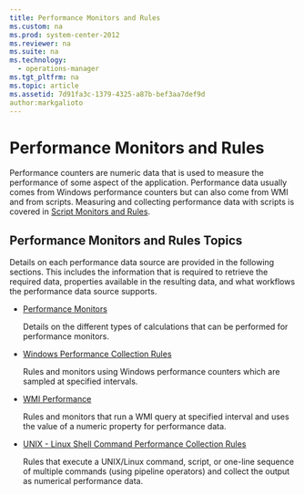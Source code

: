 ```yaml
---
title: Performance Monitors and Rules
ms.custom: na
ms.prod: system-center-2012
ms.reviewer: na
ms.suite: na
ms.technology: 
  - operations-manager
ms.tgt_pltfrm: na
ms.topic: article
ms.assetid: 7d91fa3c-1379-4325-a87b-bef3aa7def9d
author:markgalioto
---
```

# Performance Monitors and Rules
Performance counters are numeric data that is used to measure the performance of some aspect of the application. Performance data usually comes from Windows performance counters but can also come from WMI and from scripts. Measuring and collecting performance data with scripts is covered in [Script Monitors and Rules](../../om/manage/Script-Monitors-and-Rules.md).  
  
## Performance Monitors and Rules Topics  
Details on each performance data source are provided in the following sections. This includes the information that is required to retrieve the required data, properties available in the resulting data, and what workflows the performance data source supports.  
  
-   [Performance Monitors](../../om/manage/Performance-Monitors.md)  
  
    Details on the different types of calculations that can be performed for performance monitors.  
  
-   [Windows Performance Collection Rules](../../om/manage/Windows-Performance-Collection-Rules.md)  
  
    Rules and monitors using Windows performance counters which are sampled at specified intervals.  
  
-   [WMI Performance](../../om/manage/WMI-Performance.md)  
  
    Rules and monitors that run a WMI query at specified interval and uses the value of a numeric property for performance data.  
  
-   [UNIX - Linux Shell Command Performance Collection Rules](../../om/manage/UNIX---Linux-Shell-Command-Performance-Collection-Rules.md)  
  
    Rules that execute a UNIX\/Linux command, script, or one\-line sequence of multiple commands \(using pipeline operators\) and collect the output as numerical performance data.  
  
